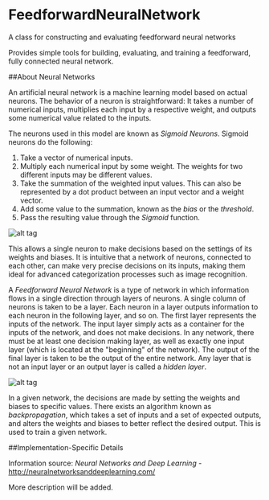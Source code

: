 # FeedforwardNeuralNetwork
A class for constructing and evaluating feedforward neural networks

Provides simple tools for building, evaluating, and training a feedforward, fully connected neural network.

##About Neural Networks

An artificial neural network is a machine learning model based on actual neurons.  The behavior of a neuron is straightforward: It takes a number of numerical inputs, multiplies each input by a respective weight, and outputs some numerical value related to the inputs.

The neurons used in this model are known as *Sigmoid Neurons*.  Sigmoid neurons do the following:

1.  Take a vector of numerical inputs.
2.  Multiply each numerical input by some weight.  The weights for two different inputs may be different values.
3.  Take the summation of the weighted input values. This can also be represented by a dot product between an input vector and a weight vector.
4.  Add some value to the summation, known as the *bias* or the *threshold*.
4.  Pass the resulting value through the *Sigmoid* function.

![alt tag](https://www.cs.uaf.edu/2007/fall/cs441/proj1notes/schamel/CS%20441%20Project%20%231%20Webpage_html_m74fe8c2a.png)

This allows a single neuron to make decisions based on the settings of its weights and biases.  It is intuitive that a network of neurons, connected to each other, can make very precise decisions on its inputs, making them ideal for advanced categorization processes such as image recognition.

A *Feedforward Neural Network* is a type of network in which information flows in a single direction through layers of neurons.  A single column of neurons is taken to be a layer.  Each neuron in a layer outputs information to each neuron in the following layer, and so on.  The first layer represents the inputs of the network.  The input layer simply acts as a container for the inputs of the network, and does not make decisions.  In any network, there must be at least one decision making layer, as well as exactly one input layer (which is located at the "beginning" of the network).  The output of the final layer is taken to be the output of the entire network.  Any layer that is not an input layer or an output layer is called a *hidden layer*.

![alt tag](http://www.hindawi.com/journals/aai/2011/686258.fig.001.jpg)

In a given network, the decisions are made by setting the weights and biases to specific values.  There exists an algorithm known as *backpropagation*, which takes a set of inputs and a set of expected outputs, and alters the weights and biases to better reflect the desired output.  This is used to train a given network.

##Implementation-Specific Details

Information source: *Neural Networks and Deep Learning* - http://neuralnetworksanddeeplearning.com/

More description will be added.
